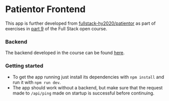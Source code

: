 # Patientor Frontend

This app is further developed from [fullstack-hy2020/patientor](https://github.com/fullstack-hy2020/patientor) as part of exercises in [part 9](https://fullstackopen.com/en/part9) of the Full Stack open course.

### Backend

The backend developed in the course can be found [here](https://github.com/rheikkinen/fs-typescript/tree/main/patientor).

### Getting started

- To get the app running just install its dependencies with `npm install` and run it with `npm run dev`.
- The app should work without a backend, but make sure that the request made to `/api/ping` made on startup is successful before continuing.

